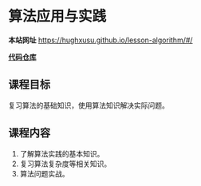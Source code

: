 # 算法应用与实践

**本站网址**  https://hughxusu.github.io/lesson-algorithm/#/

**[代码仓库](https://github.com/hughxusu/lesson-algorithm)**

## 课程目标

复习算法的基础知识，使用算法知识解决实际问题。

## 课程内容

1. 了解算法实践的基本知识。
1. 复习算法复杂度等相关知识。
1. 算法问题实战。

